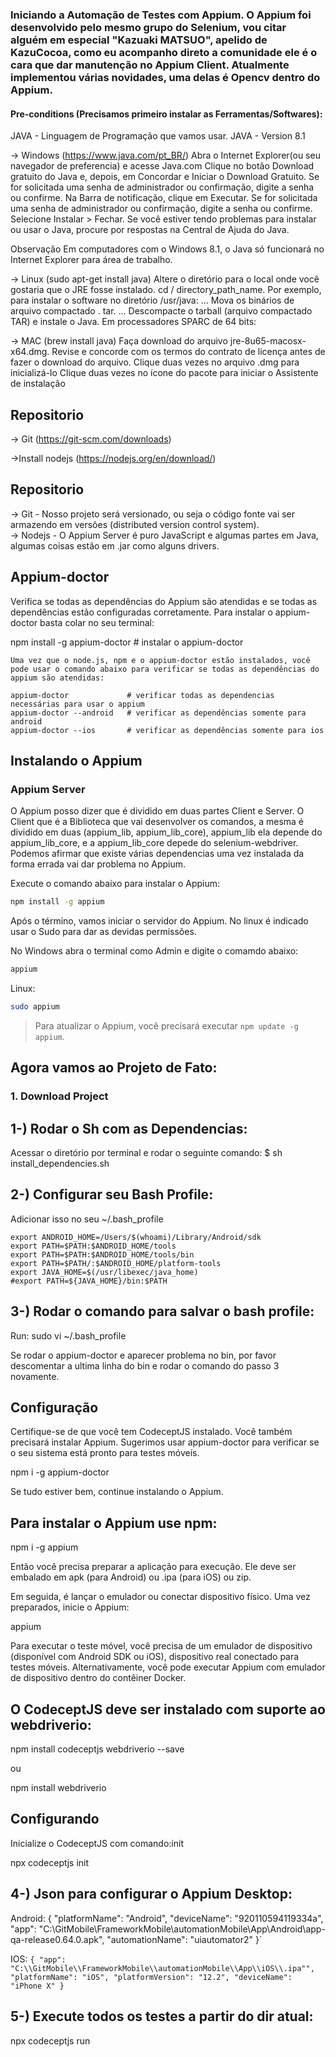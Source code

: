 ### Iniciando a Automação de Testes com Appium. O Appium foi desenvolvido pelo mesmo grupo do Selenium, vou citar alguém em especial "Kazuaki MATSUO", apelido de KazuCocoa, como eu acompanho direto a comunidade ele é o cara que dar manutenção no Appium Client. Atualmente implementou várias novidades, uma delas é Opencv dentro do Appium.

#### Pre-conditions (Precisamos primeiro instalar as Ferramentas/Softwares):

JAVA - Linguagem de Programação que vamos usar.
JAVA - Version 8.1

-> Windows (https://www.java.com/pt_BR/) 
    Abra o Internet Explorer(ou seu navegador de preferencia) e acesse Java.com
	Clique no botão Download gratuito do Java e, depois, em Concordar e Iniciar o Download Gratuito.
 	Se for solicitada uma senha de administrador ou confirmação, digite a senha ou confirme.
	Na Barra de notificação, clique em Executar. Se for solicitada uma senha de administrador ou confirmação,
	digite a senha ou confirme.
	Selecione Instalar > Fechar.
	Se você estiver tendo problemas para instalar ou usar o Java, procure por respostas na Central de Ajuda do Java.
	 
Observação
	Em computadores com o Windows 8.1, o Java só funcionará no Internet Explorer para área de trabalho.

-> Linux (sudo apt-get install java)
	Altere o diretório para o local onde você gostaria que o JRE fosse instalado. cd / directory_path_name. Por exemplo, 
	para instalar o software no diretório /usr/java: ...
	Mova os binários de arquivo compactado . tar. ...
	Descompacte o tarball (arquivo compactado TAR) e instale o Java. Em processadores SPARC de 64 bits:
    
    
-> MAC (brew install java)
	Faça download do arquivo jre-8u65-macosx-x64.dmg.
	Revise e concorde com os termos do contrato de licença antes de fazer o download do arquivo.
	Clique duas vezes no arquivo .dmg para inicializá-lo
	Clique duas vezes no ícone do pacote para iniciar o Assistente de instalação

## Repositorio
-> Git (https://git-scm.com/downloads)

->Install nodejs (https://nodejs.org/en/download/)

## Repositorio

-> Git - Nosso projeto será versionado, ou seja o código fonte vai ser armazendo em versões (distributed version control system).  
-> Nodejs - O Appium Server é puro JavaScript e algumas partes em Java, algumas coisas estão em .jar como alguns drivers.  


## Appium-doctor
Verifica se todas as dependências do Appium são atendidas e se todas as dependências estão configuradas corretamente. Para instalar o appium-doctor basta colar no seu terminal:

npm install -g appium-doctor  # instalar o appium-doctor
```
Uma vez que o node.js, npm e o appium-doctor estão instalados, você pode usar o comando abaixo para verificar se todas as dependências do appium são atendidas:

appium-doctor             # verificar todas as dependencias necessárias para usar o appium
appium-doctor --android   # verificar as dependências somente para android
appium-doctor --ios       # verificar as dependências somente para ios
```

## Instalando o Appium

### Appium Server
O Appium posso dizer que é dividido em duas partes Client e Server. O Client que é a Biblioteca que vai desenvolver os comandos, a mesma é dividido em duas (appium_lib, appium_lib_core), appium_lib ela depende do appium_lib_core, e a appium_lib_core depede do selenium-webdriver. Podemos afirmar que existe várias dependencias uma vez instalada da forma errada vai dar problema no Appium.

Execute o comando abaixo para instalar o Appium:
```bash
npm install -g appium
```

Após o término, vamos iniciar o servidor do Appium. No linux é indicado usar o Sudo para dar as devidas permissões.

No Windows abra o terminal como Admin e digite o comamdo abaixo: 
```bash
appium
```

Linux:
```bash
sudo appium
```

> Para atualizar o Appium, você precisará executar `npm update -g appium`.

## Agora vamos ao Projeto de Fato:

### 1. Download Project

## 1-) Rodar o Sh com as Dependencias:

Acessar o diretório por terminal e rodar o seguinte comando:
$ sh install_dependencies.sh

## 2-) Configurar seu Bash Profile:

Adicionar isso no seu ~/.bash_profile
```
export ANDROID_HOME=/Users/$(whoami)/Library/Android/sdk
export PATH=$PATH:$ANDROID_HOME/tools
export PATH=$PATH:$ANDROID_HOME/tools/bin
export PATH=$PATH/:$ANDROID_HOME/platform-tools
export JAVA_HOME=$(/usr/libexec/java_home)
#export PATH=${JAVA_HOME}/bin:$PATH
```

## 3-) Rodar o comando para salvar o bash profile:
Run: sudo vi ~/.bash_profile


Se rodar o appium-doctor e aparecer problema no bin, por favor descomentar a ultima linha do bin e rodar o comando do passo 3 novamente.

## Configuração
Certifique-se de que você tem CodeceptJS instalado. Você também precisará instalar Appium. Sugerimos usar appium-doctor para verificar se o seu sistema está pronto para testes móveis.

npm i -g appium-doctor

Se tudo estiver bem, continue instalando o Appium.

## Para instalar o Appium use npm:

npm i -g appium

Então você precisa preparar a aplicação para execução. Ele deve ser embalado em apk (para Android) ou .ipa (para iOS) ou zip.

Em seguida, é lançar o emulador ou conectar dispositivo físico. Uma vez preparados, inicie o Appium:

appium

Para executar o teste móvel, você precisa de um emulador de dispositivo (disponível com Android SDK ou iOS), dispositivo real conectado para testes móveis. Alternativamente, você pode executar Appium com emulador de dispositivo dentro do contêiner Docker.

## O CodeceptJS deve ser instalado com suporte ao webdriverio:

npm install codeceptjs webdriverio --save

ou 

npm install webdriverio

## Configurando
Inicialize o CodeceptJS com comando:init

npx codeceptjs init


## 4-) Json para configurar o Appium Desktop:

Android:
{
  "platformName": "Android",
  "deviceName": "920110594119334a",
  "app": "C:\\GitMobile\\FrameworkMobile\\automationMobile\\App\\Android\\app-qa-release0.64.0.apk",
  "automationName": "uiautomator2"
}`

IOS:
 `{
  "app": "C:\\GitMobile\\FrameworkMobile\\automationMobile\\App\\iOS\\.ipa"",
  "platformName": "iOS",
  "platformVersion": "12.2",
  "deviceName": "iPhone X"
}`

## 5-) Execute todos os testes a partir do dir atual:

npx codeceptjs run
